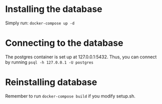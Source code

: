 # Installing the database

Simply run: `docker-compose up -d`

# Connecting to the database

The postgres container is set up at 127.0.0.1:5432. Thus, you can connect by running `psql -h 127.0.0.1 -U postgres`

# Reinstalling database

Remember to run `docker-compose build` if you modify setup.sh.
